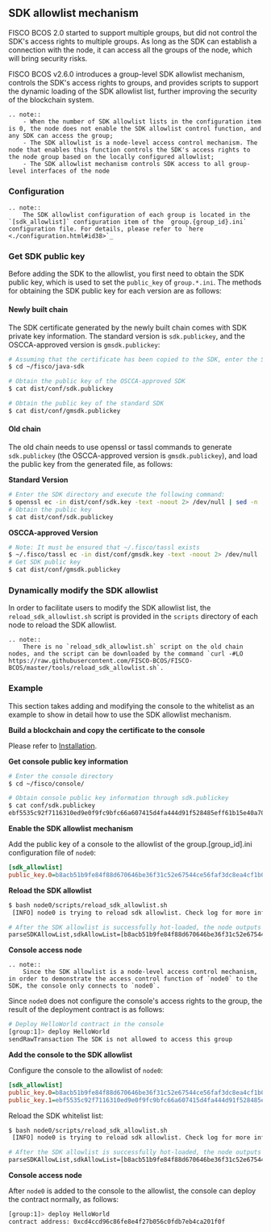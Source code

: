 ## SDK allowlist mechanism

FISCO BCOS 2.0 started to support multiple groups, but did not control the SDK's access rights to multiple groups. As long as the SDK can establish a connection with the node, it can access all the groups of the node, which will bring security risks.

FISCO BCOS v2.6.0 introduces a group-level SDK allowlist mechanism, controls the SDK's access rights to groups, and provides scripts to support the dynamic loading of the SDK allowlist list, further improving the security of the blockchain system.

```eval_rst
.. note::
    - When the number of SDK allowlist lists in the configuration item is 0, the node does not enable the SDK allowlist control function, and any SDK can access the group;
    - The SDK allowlist is a node-level access control mechanism. The node that enables this function controls the SDK's access rights to the node group based on the locally configured allowlist;
    - The SDK allowlist mechanism controls SDK access to all group-level interfaces of the node
```

### Configuration

```eval_rst
.. note::
    The SDK allowlist configuration of each group is located in the `[sdk_allowlist]` configuration item of the `group.{group_id}.ini` configuration file. For details, please refer to `here <./configuration.html#id38>`_
```

### Get SDK public key

Before adding the SDK to the allowlist, you first need to obtain the SDK public key, which is used to set the `public_key` of `group.*.ini`. The methods for obtaining the SDK public key for each version are as follows:

#### Newly built chain

The SDK certificate generated by the newly built chain comes with SDK private key information. The standard version is `sdk.publickey`, and the OSCCA-approved version is `gmsdk.publickey`:



```bash
# Assuming that the certificate has been copied to the SDK, enter the SDK directory and execute the following command (sdk is located in the ~/fisco directory)
$ cd ~/fisco/java-sdk

# Obtain the public key of the OSCCA-approved SDK
$ cat dist/conf/sdk.publickey

# Obtain the public key of the standard SDK
$ cat dist/conf/gmsdk.publickey
```

#### Old chain

The old chain needs to use openssl or tassl commands to generate `sdk.publickey` (the OSCCA-approved version is `gmsdk.publickey`), and load the public key from the generated file, as follows:

**Standard Version**

```bash
# Enter the SDK directory and execute the following command:
$ openssl ec -in dist/conf/sdk.key -text -noout 2> /dev/null | sed -n '7,11p' | tr -d ": \n" | awk '{print substr($0,3);}' | cat > dist/conf/sdk.publickey
# Obtain the public key
$ cat dist/conf/sdk.publickey
```

**OSCCA-approved Version**

```bash
# Note: It must be ensured that ~/.fisco/tassl exists
$ ~/.fisco/tassl ec -in dist/conf/gmsdk.key -text -noout 2> /dev/null | sed -n '7,11p' | sed 's/://g' | tr "\n" " " | sed 's/ //g' | awk '{print substr($0,3);}'  | cat > dist/conf/gmsdk.publickey
# Get SDK public key
$ cat dist/conf/gmsdk.publickey
```

### Dynamically modify the SDK allowlist

In order to facilitate users to modify the SDK allowlist list, the `reload_sdk_allowlist.sh` script is provided in the `scripts` directory of each node to reload the SDK allowlist.

```eval_rst
.. note::
    There is no `reload_sdk_allowlist.sh` script on the old chain nodes, and the script can be downloaded by the command `curl -#LO https://raw.githubusercontent.com/FISCO-BCOS/FISCO-BCOS/master/tools/reload_sdk_allowlist.sh`.
```


### Example

This section takes adding and modifying the console to the whitelist as an example to show in detail how to use the SDK allowlist mechanism.

**Build a blockchain and copy the certificate to the console**

Please refer to [Installation](../installation.md).

**Get console public key information**

```bash
# Enter the console directory
$ cd ~/fisco/console/

# Obtain console public key information through sdk.publickey
$ cat conf/sdk.publickey
ebf5535c92f7116310ed9e0f9fc9bfc66a607415d4fa444d91f528485eff61b15e40a70bc5d73f0441d3959efbc7718c20bd452ac4beed5f6c4feb9fabc1f9f6
```

**Enable the SDK allowlist mechanism**

Add the public key of a console to the allowlist of the group.[group_id].ini configuration file of `node0`:

```ini
[sdk_allowlist]
public_key.0=b8acb51b9fe84f88d670646be36f31c52e67544ce56faf3dc8ea4cf1b0ebff0864c6b218fdcd9cf9891ebd414a995847911bd26a770f429300085f37e1131f36
```

**Reload the SDK allowlist**

```bash
$ bash node0/scripts/reload_sdk_allowlist.sh
 [INFO] node0 is trying to reload sdk allowlist. Check log for more information.

# After the SDK allowlist is successfully hot-loaded, the node outputs the following log:
parseSDKAllowList,sdkAllowList=[b8acb51b9fe84f88d670646be36f31c52e67544ce56faf3dc8ea4cf1b0ebff0864c6b218fdcd9cf9891ebd414a995847911bd26a770f429300085f37e1131f36],enableSDKAllowListControl=true
```

**Console access node**

```eval_rst
.. note::
    Since the SDK allowlist is a node-level access control mechanism, in order to demonstrate the access control function of `node0` to the SDK, the console only connects to `node0`.
```
Since `node0` does not configure the console's access rights to the group, the result of the deployment contract is as follows:

```bash
# Deploy HelloWorld contract in the console
[group:1]> deploy HelloWorld
sendRawTransaction The SDK is not allowed to access this group
```


**Add the console to the SDK allowlist**

Configure the console to the allowlist of `node0`:

```ini
[sdk_allowlist]
public_key.0=b8acb51b9fe84f88d670646be36f31c52e67544ce56faf3dc8ea4cf1b0ebff0864c6b218fdcd9cf9891ebd414a995847911bd26a770f429300085f37e1131f36
public_key.1=ebf5535c92f7116310ed9e0f9fc9bfc66a607415d4fa444d91f528485eff61b15e40a70bc5d73f0441d3959efbc7718c20bd452ac4beed5f6c4feb9fabc1f9f6
```
Reload the SDK whitelist list:

```bash
$ bash node0/scripts/reload_sdk_allowlist.sh
 [INFO] node0 is trying to reload sdk allowlist. Check log for more information.

# After the SDK allowlist is successfully hot-loaded, the node outputs the following log:
parseSDKAllowList,sdkAllowList=[b8acb51b9fe84f88d670646be36f31c52e67544ce56faf3dc8ea4cf1b0ebff0864c6b218fdcd9cf9891ebd414a995847911bd26a770f429300085f37e1131f36,ebf5535c92f7116310ed9e0f9fc9bfc66a607415d4fa444d91f528485eff61b15e40a70bc5d73f0441d3959efbc7718c20bd452ac4beed5f6c4feb9fabc1f9f6],enableSDKAllowListControl=true
```

**Console access node**

After `node0` is added to the console to the allowlist, the console can deploy the contract normally, as follows:

```bash
[group:1]> deploy HelloWorld
contract address: 0xcd4ccd96c86fe8e4f27b056c0fdb7eb4ca201f0f
```